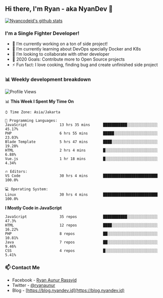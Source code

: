 ## Hi there, I'm Ryan - aka NyanDev 👋

[![Nyancodeid's github stats](https://github-readme-stats.vercel.app/api?username=nyancodeid)](https://github.com/nyancodeid/nyancodeid)

### I'm a Single Fighter Developer!
- 🔭 I’m currently working on a ton of side project!
- 🌱 I’m currently learning about DevOps specially Docker and K8s
- 👯 I’m looking to collaborate with other developer
- 🥅 2020 Goals: Contribute more to Open Source projects
- ⚡ Fun fact: I love cooking, finding bug and create unfinished side project 

### 📊 Weekly development breakdown

<!--START_SECTION:waka-->
![Profile Views](http://img.shields.io/badge/Profile%20Views-9-blue)

📊 **This Week I Spent My Time On** 

```text
⌚︎ Time Zone: Asia/Jakarta

💬 Programming Languages: 
JavaScript               13 hrs 35 mins      ███████████░░░░░░░░░░░░░░   45.17% 
PHP                      6 hrs 55 mins       █████░░░░░░░░░░░░░░░░░░░░   23.03% 
Blade Template           5 hrs 47 mins       ████░░░░░░░░░░░░░░░░░░░░░   19.28% 
HTML                     2 hrs 4 mins        █░░░░░░░░░░░░░░░░░░░░░░░░   6.88% 
Vue.js                   1 hr 18 mins        █░░░░░░░░░░░░░░░░░░░░░░░░   4.34%

🔥 Editors: 
VS Code                  30 hrs 4 mins       █████████████████████████   100.0%

💻 Operating System: 
Linux                    30 hrs 4 mins       █████████████████████████   100.0%

```

**I Mostly Code in JavaScript** 

```text
JavaScript               35 repos            ███████████░░░░░░░░░░░░░░   47.3% 
HTML                     12 repos            ████░░░░░░░░░░░░░░░░░░░░░   16.22% 
PHP                      8 repos             ██░░░░░░░░░░░░░░░░░░░░░░░   10.81% 
Java                     7 repos             ██░░░░░░░░░░░░░░░░░░░░░░░   9.46% 
CSS                      4 repos             █░░░░░░░░░░░░░░░░░░░░░░░░   5.41%

```



<!--END_SECTION:waka-->

### 📫 Contact Me
- Facebook - [Ryan Aunur Rassyid](https://facebook.com/ryan.hac)
- Twitter - [@ryanaunur](https://twitter.com/ryanaunur)
- Blog - [https://blog.nyandev.id](https://blog.nyandev.id)
